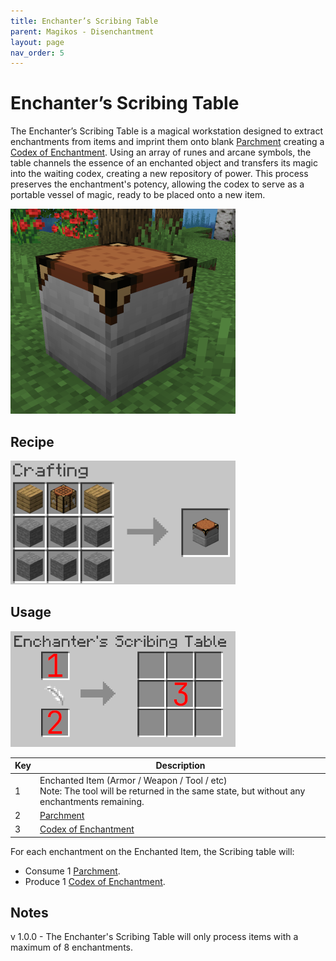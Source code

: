 ```yaml
---
title: Enchanter’s Scribing Table
parent: Magikos - Disenchantment
layout: page
nav_order: 5
---
```

# Enchanter’s Scribing Table

The Enchanter’s Scribing Table is a magical workstation designed to extract enchantments from items and imprint them onto blank [Parchment](parchment) creating a [Codex of Enchantment](codex-of-enchantment).
Using an array of runes and arcane symbols, the table channels the essence of an enchanted object and transfers its magic into the waiting codex, creating a new repository of power.
This process preserves the enchantment's potency, allowing the codex to serve as a portable vessel of magic, ready to be placed onto a new item.

![Enchanter’s Scribing Table](images/enchanters-scribing-table.png)

## Recipe
![Enchanter’s Scribing Table](images/recipe-enchanters-scribing-table.png)

## Usage
![Enchanter’s Scribing Table](images/gui-enchanters-scribing-table.png)

| Key | Description                                                                                                                                 |
|-----|---------------------------------------------------------------------------------------------------------------------------------------------|
| 1   | Enchanted Item (Armor / Weapon / Tool / etc)<br/>Note: The tool will be returned in the same state, but without any enchantments remaining. |
| 2   | [Parchment](parchment)                                                                                                                                   |
| 3   | [Codex of Enchantment](codex-of-enchantment)                                                                                                                        |

For each enchantment on the Enchanted Item, the Scribing table will:
* Consume 1 [Parchment](parchment).
* Produce 1 [Codex of Enchantment](codex-of-enchantment).

## Notes
v 1.0.0 - The Enchanter's Scribing Table will only process items with a maximum of 8 enchantments.